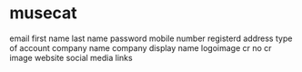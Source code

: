 # musecat
email
first name
last name
password
mobile number
registerd address
type of account
company name
company display name
logoimage
cr no
cr image
website
social media links